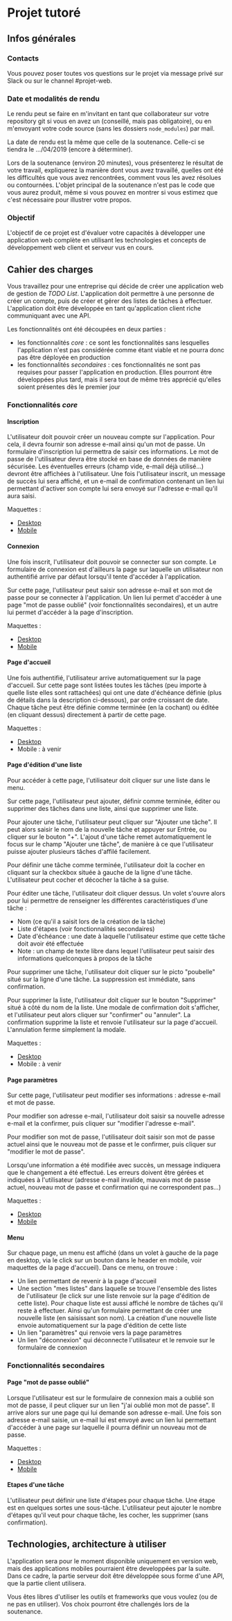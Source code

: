 # Projet tutoré

## Infos générales

### Contacts

Vous pouvez poser toutes vos questions sur le projet via message privé sur Slack ou sur le channel #projet-web.

### Date et modalités de rendu

Le rendu peut se faire en m'invitant en tant que collaborateur sur votre repository git si vous en avez un (conseillé, mais pas obligatoire), ou en m'envoyant votre code source (sans les dossiers `node_modules`) par mail.

La date de rendu est la même que celle de la soutenance. Celle-ci se tiendra le .../04/2019 (encore à déterminer).

Lors de la soutenance (environ 20 minutes), vous présenterez le résultat de votre travail, expliquerez la manière dont vous avez travaillé, quelles ont été les difficultés que vous avez rencontrées, comment vous les avez résolues ou contournées. L'objet principal de la soutenance n'est pas le code que vous aurez produit, même si vous pouvez en montrer si vous estimez que c'est nécessaire pour illustrer votre propos.

### Objectif

L'objectif de ce projet est d'évaluer votre capacités à développer une application web complète en utilisant les technologies et concepts de développement web client et serveur vus en cours.

## Cahier des charges

Vous travaillez pour une entreprise qui décide de créer une application web de gestion de _TODO List_. L'application doit permettre à une personne de créer un compte, puis de créer et gérer des listes de tâches à effectuer. L'application doit être développée en tant qu'application client riche communiquant avec une API.

Les fonctionnalités ont été découpées en deux parties :

* les fonctionnalités *core* : ce sont les fonctionnalités sans lesquelles l'application n'est pas considérée comme étant viable et ne pourra donc pas être déployée en production
* les fonctionnalités *secondaires* : ces fonctionnalités ne sont pas requises pour passer l'application en production. Elles pourront être développées plus tard, mais il sera tout de même très apprécié qu'elles soient présentes dès le premier jour

### Fonctionnalités *core*

#### Inscription

L'utilisateur doit pouvoir créer un nouveau compte sur l'application. Pour cela, il devra fournir son adresse e-mail ainsi qu'un mot de passe. Un formulaire d'inscription lui permettra de saisir ces informations. Le mot de passe de l'utilisateur devra être stocké en base de données de manière sécurisée. Les éventuelles erreurs (champ vide, e-mail déjà utilisé...) devront être affichées à l'utilisateur. Une fois l'utilisateur inscrit, un message de succès lui sera affiché, et un e-mail de confirmation contenant un lien lui permettant d'activer son compte lui sera envoyé sur l'adresse e-mail qu'il aura saisi.

Maquettes :

* [Desktop](https://www.figma.com/proto/LoLePFa8ZKBR4SZ8pLQz9B/Projet-iut?node-id=61%3A1&scaling=min-zoom)
* [Mobile](https://www.figma.com/proto/LoLePFa8ZKBR4SZ8pLQz9B/Projet-iut?node-id=94%3A499&scaling=scale-down)

#### Connexion

Une fois inscrit, l'utilisateur doit pouvoir se connecter sur son compte. Le formulaire de connexion est d'ailleurs la page sur laquelle un utilisateur non authentifié arrive par défaut lorsqu'il tente d'accéder à l'application.

Sur cette page, l'utilisateur peut saisir son adresse e-mail et son mot de passe pour se connecter à l'application. Un lien lui permet d'accéder à une page "mot de passe oublié" (voir fonctionnalités secondaires), et un autre lui permet d'accéder à la page d'inscription.

Maquettes :

* [Desktop](https://www.figma.com/proto/LoLePFa8ZKBR4SZ8pLQz9B/Projet-iut?node-id=53%3A1&scaling=min-zoom)
* [Mobile](https://www.figma.com/proto/LoLePFa8ZKBR4SZ8pLQz9B/Projet-iut?node-id=94%3A240&scaling=scale-down)

#### Page d'accueil

Une fois authentifié, l'utilisateur arrive automatiquement sur la page d'accueil. Sur cette page sont listées toutes les tâches (peu importe à quelle liste elles sont rattachées) qui ont une date d'échéance définie (plus de détails dans la description ci-dessous), par ordre croissant de date. Chaque tâche peut être définie comme terminée (en la cochant) ou éditée (en cliquant dessus) directement à partir de cette page.

Maquettes :

* [Desktop](https://www.figma.com/proto/LoLePFa8ZKBR4SZ8pLQz9B/Projet-iut?node-id=61%3A192&scaling=min-zoom)
* Mobile : à venir

#### Page d'édition d'une liste

Pour accéder à cette page, l'utilisateur doit cliquer sur une liste dans le menu.

Sur cette page, l'utilisateur peut ajouter, définir comme terminée, éditer ou supprimer des tâches dans une liste, ainsi que supprimer une liste.

Pour ajouter une tâche, l'utilisateur peut cliquer sur "Ajouter une tâche". Il peut alors saisir le nom de la nouvelle tâche et appuyer sur Entrée, ou cliquer sur le bouton "+". L'ajout d'une tâche remet automatiquement le focus sur le champ "Ajouter une tâche", de manière à ce que l'utilisateur puisse ajouter plusieurs tâches d'affilé facilement.

Pour définir une tâche comme terminée, l'utilisateur doit la cocher en cliquant sur la checkbox située à gauche de la ligne d'une tâche. L'utilisateur peut cocher et décocher la tâche à sa guise.

Pour éditer une tâche, l'utilisateur doit cliquer dessus. Un volet s'ouvre alors pour lui permettre de renseigner les différentes caractéristiques d'une tâche :

* Nom (ce qu'il a saisit lors de la création de la tâche)
* Liste d'étapes (voir fonctionnalités secondaires)
* Date d'échéance : une date à laquelle l'utilisateur estime que cette tâche doit avoir été effectuée
* Note : un champ de texte libre dans lequel l'utilisateur peut saisir des informations quelconques à propos de la tâche

Pour supprimer une tâche, l'utilisateur doit cliquer sur le picto "poubelle" situé sur la ligne d'une tâche. La suppression est immédiate, sans confirmation.

Pour supprimer la liste, l'utilisateur doit cliquer sur le bouton "Supprimer" situé à côté du nom de la liste. Une modale de confirmation doit s'afficher, et l'utilisateur peut alors cliquer sur "confirmer" ou "annuler". La confirmation supprime la liste et renvoie l'utilisateur sur la page d'accueil. L'annulation ferme simplement la modale.

Maquettes :

* [Desktop](https://www.figma.com/proto/LoLePFa8ZKBR4SZ8pLQz9B/Projet-iut?node-id=76%3A1&scaling=min-zoom)
* Mobile : à venir

#### Page paramètres

Sur cette page, l'utilisateur peut modifier ses informations : adresse e-mail et mot de passe.

Pour modifier son adresse e-mail, l'utilisateur doit saisir sa nouvelle adresse e-mail et la confirmer, puis cliquer sur "modifier l'adresse e-mail".

Pour modifier son mot de passe, l'utilisateur doit saisir son mot de passe actuel ainsi que le nouveau mot de passe et le confirmer, puis cliquer sur "modifier le mot de passe".

Lorsqu'une information a été modifiée avec succès, un message indiquera que le changement a été effectué. Les erreurs doivent être gérées et indiquées à l'utilisateur (adresse e-mail invalide, mauvais mot de passe actuel, nouveau mot de passe et confirmation qui ne correspondent pas...)

Maquettes :

* [Desktop](https://www.figma.com/proto/LoLePFa8ZKBR4SZ8pLQz9B/Projet-iut?node-id=77%3A582&scaling=min-zoom)
* [Mobile](https://www.figma.com/proto/LoLePFa8ZKBR4SZ8pLQz9B/Projet-iut?node-id=169%3A1033&scaling=scale-down)

#### Menu

Sur chaque page, un menu est affiché (dans un volet à gauche de la page en desktop, via le click sur un bouton dans le header en mobile, voir maquettes de la page d'accueil). Dans ce menu, on trouve :

* Un lien permettant de revenir à la page d'accueil
* Une section "mes listes" dans laquelle se trouve l'ensemble des listes de l'utilisateur (le click sur une liste renvoie sur la page d'édition de cette liste). Pour chaque liste est aussi affiché le nombre de tâches qu'il reste à effectuer. Ainsi qu'un formulaire permettant de créer une nouvelle liste (en saisissant son nom). La création d'une nouvelle liste envoie automatiquement sur la page d'édition de cette liste
* Un lien "paramètres" qui renvoie vers la page paramètres
* Un lien "déconnexion" qui déconnecte l'utilisateur et le renvoie sur le formulaire de connexion

### Fonctionnalités secondaires

#### Page "mot de passe oublié"

Lorsque l'utilisateur est sur le formulaire de connexion mais a oublié son mot de passe, il peut cliquer sur un lien "j'ai oublié mon mot de passe". Il arrive alors sur une page qui lui demande son adresse e-mail. Une fois son adresse e-mail saisie, un e-mail lui est envoyé avec un lien lui permettant d'accéder à une page sur laquelle il pourra définir un nouveau mot de passe.

Maquettes :

* [Desktop](https://www.figma.com/proto/LoLePFa8ZKBR4SZ8pLQz9B/Projet-iut?node-id=54%3A101&scaling=min-zoom)
* [Mobile](https://www.figma.com/proto/LoLePFa8ZKBR4SZ8pLQz9B/Projet-iut?node-id=94%3A342&scaling=scale-down)

#### Etapes d'une tâche

L'utilisateur peut définir une liste d'étapes pour chaque tâche. Une étape est en quelques sortes une sous-tâche. L'utilisateur peut ajouter le nombre d'étapes qu'il veut pour chaque tâche, les cocher, les supprimer (sans confirmation).

## Technologies, architecture à utiliser

L'application sera pour le moment disponible uniquement en version web, mais des applications mobiles pourraient être developpées par la suite. Dans ce cadre, la partie serveur doit être développée sous forme d'une API, que la partie client utilisera.

Vous êtes libres d'utiliser les outils et frameworks que vous voulez (ou de ne pas en utiliser). Vos choix pourront être challengés lors de la soutenance.
